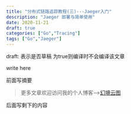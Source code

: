```yaml
---
title: "分布式链路追踪教程(三)---Jaeger入门"
description: "Jaeger 部署与简单使用"
date: 2020-11-21
draft: true
categories: ["Go","Tracing"]
tags: ["Go","Jaeger"]
---
```


draft: 表示是否草稿 为true则编译时不会编译该文章

write here

前面写摘要

<!--more-->

> 更多文章欢迎访问我的个人博客-->[幻境云图](https://www.lixueduan.com/)

后面写剩下的内容
